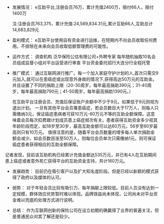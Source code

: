 
- 发展情况：
  e互助平台,注册会员76万，累计充值2400万，赔付66人，赔付1400万

  注:注册会员763,375，累计充值:24,589,834.31元,累计互助66人,互助总计14,683,829元

- 盈利模式：
  e互助平台使用自有资金进行运维，在短期内不向会员收取任何费用。不排除在未来向会员收取低额管理费的可能性。

- 运作方式：
  调查机构 泛华保险公估有限公司+外聘专家
  每年随机抽取10名会员组成监督小组对平台运营进行审查
  平台资金委托招行大连分行全程托管

- 推广模式：
  通过互联网进行推广。每一个加入家庭守护计划的人,首次只需交9元加入,就可以在患癌症或出现意外身故的情况下,获得高达50万元的互助金。并且设置了不同的捐助上限（20-30周岁，每年最高捐助390元；31-40周岁，每年最高捐助790元；41-50周岁，每年最高捐助1390元。）

  在互助平台注册会员、充值后保证账户余额中不少于9元，如果低于9元则视为退出计划。
  一旦有其他平台会员罹患癌症，若会员数目大于17万人，则每人只需缴纳3元，保证癌症患病者可获10万元-60万元不等的互助全额保障。这意味着会员每次扣费跟计划成员患上癌症频次有关。患者获得互助资金多少视其年龄阶段而定，如18岁至30岁，最高互助金额可以达60万元，56岁至60岁最高则只有10万元。
  值得注意的是，随着平台会员数量的增多每人单次捐助金额会减少。如会员数目涨至50万人，则每位会员单次只需缴纳1元，则可保证癌症患者获得相应的互助全额保障。

记者发现，目前该互助机构已经累计充值金额达535万元，并已有4人在互助期间患上癌症或者意外死亡获得平台的互助资金支持，共计160万元。

- 发展趋势：
  目前仍在吸引客户以及扩大知名度阶段。但是已经以新颖的模式获得了政府以及媒体的认可。

- 弱势：
  对于年轻会员比较有吸引力，每年捐献上限较低。目前人员没有达到一定规模，群体效应优势暂时难以体现。品牌效益尚未体现，公司尚未对平台资金难以兜底的处理方式进行说明。

- 总结：
  作为互联网创新的保险公司在设立初期的确赢得了业界的普遍关注，但是普通民众对其了解还是较少。
